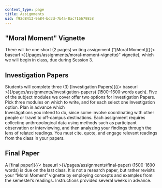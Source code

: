 ```yaml
---
content_type: page
title: Assignments
uid: f92d8413-9a84-bd3d-7b4a-8ac716679858
---
```


"Moral Moment" Vignette
-----------------------

There will be one short (2 pages) writing assignment (“[Moral Moment]({{< baseurl >}}/pages/assignments/moral-moment-vignette)” vignette), which we will begin in class, due during Session 3.

Investigation Papers
--------------------

Students will complete three (3) [Investigation Papers]({{< baseurl >}}/pages/assignments/investigation-papers) (1500–1600 words each). Five of the subject modules we cover offer two options for Investigation Papers. Pick three modules on which to write, and for each select one Investigation option. Plan in advance which  
Investigations you intend to do, since some involve coordinating with other people or travel to off-campus destinations. Each assignment requires collecting anthropological data using methods such as participant observation or interviewing, and then analyzing your findings through the lens of related readings. You must cite, quote, and engage relevant readings from the class in your papers.

Final Paper
-----------

A [final paper]({{< baseurl >}}/pages/assignments/final-paper) (1500-1600 words) is due on the last class. It is not a research paper, but rather revisits your “Moral Moment” vignette by employing concepts and examples from the semester’s readings. Instructions provided several weeks in advance.